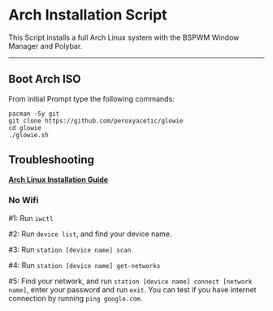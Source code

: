 # Arch Installation Script


This Script installs a full Arch Linux system with the BSPWM Window Manager and Polybar.

---

## Boot Arch ISO

From initial Prompt type the following commands:

```
pacman -Sy git
git clone https://github.com/peroxyacetic/glowie
cd glowie
./glowie.sh
```

## Troubleshooting

__[Arch Linux Installation Guide](https://github.com/rickellis/Arch-Linux-Install-Guide)__

### No Wifi

#1: Run `iwctl`

#2: Run `device list`, and find your device name.

#3: Run `station [device name] scan`

#4: Run `station [device name] get-networks`

#5: Find your network, and run `station [device name] connect [network name]`, enter your password and run `exit`. You can test if you have internet connection by running `ping google.com`. 
